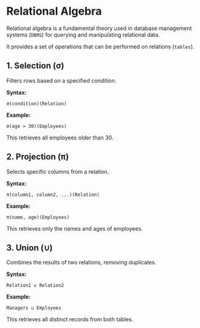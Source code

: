 # Relational Algebra

Relational algebra is a fundamental theory used in database management systems (`DBMS`) for querying and manipulating relational data.

It provides a set of operations that can be performed on relations (`tables`).

## 1. Selection (σ)

Filters rows based on a specified condition.

**Syntax:**

```
σ(condition)(Relation)
```

**Example:**

```
σ(age > 30)(Employees)
```

This retrieves all employees older than 30.

## 2. Projection (π)

Selects specific columns from a relation.

**Syntax:**

```
π(column1, column2, ...)(Relation)
```

**Example:**

```
π(name, age)(Employees)
```

This retrieves only the names and ages of employees.

## 3. Union (∪)

Combines the results of two relations, removing duplicates.

**Syntax:**

```
Relation1 ∪ Relation2
```

**Example:**

```
Managers ∪ Employees
```

This retrieves all distinct records from both tables.
